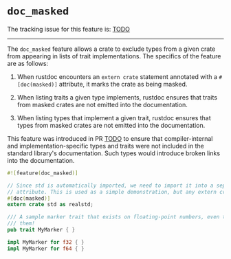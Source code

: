 # `doc_masked`

The tracking issue for this feature is: [TODO](TODO)

-----

The `doc_masked` feature allows a crate to exclude types from a given crate from appearing in lists
of trait implementations. The specifics of the feature are as follows:

1. When rustdoc encounters an `extern crate` statement annotated with a `#[doc(masked)]` attribute,
   it marks the crate as being masked.

2. When listing traits a given type implements, rustdoc ensures that traits from masked crates are
   not emitted into the documentation.

3. When listing types that implement a given trait, rustdoc ensures that types from masked crates
   are not emitted into the documentation.

This feature was introduced in PR [TODO](TODO) to ensure that compiler-internal and
implementation-specific types and traits were not included in the standard library's documentation.
Such types would introduce broken links into the documentation.

```rust
#![feature(doc_masked)]

// Since std is automatically imported, we need to import it into a separate name to apply the
// attribute. This is used as a simple demonstration, but any extern crate statement will suffice.
#[doc(masked)]
extern crate std as realstd;

/// A sample marker trait that exists on floating-point numbers, even though this page won't list
/// them!
pub trait MyMarker { }

impl MyMarker for f32 { }
impl MyMarker for f64 { }
```

